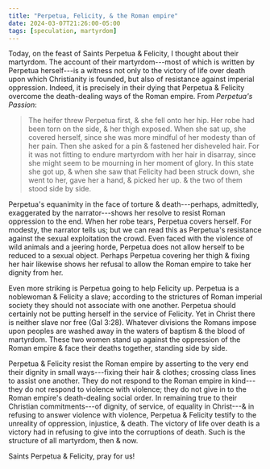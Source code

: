 ```yaml
---
title: "Perpetua, Felicity, & the Roman empire"
date: 2024-03-07T21:26:00-05:00
tags: [speculation, martyrdom]
---
```


Today, on the feast of Saints Perpetua & Felicity, I thought about their martyrdom. The account of their martyrdom---most of which is written by Perpetua herself---is a witness not only to the victory of life over death upon which Christianity is founded, but also of resistance against imperial oppression. Indeed, it is precisely in their dying that Perpetua & Felicity overcome the death-dealing ways of the Roman empire. From *Perpetua's Passion*:

> The heifer threw Perpetua first, & she fell onto her hip. Her robe had been torn on the side, & her thigh exposed. When she sat up, she covered herself, since she was more mindful of her modesty than of her pain. Then she asked for a pin & fastened her disheveled hair. For it was not fitting to endure martyrdom with her hair in disarray, since she might seem to be mourning in her moment of glory. In this state she got up, & when she saw that Felicity had been struck down, she went to her, gave her a hand, & picked her up. & the two of them stood side by side.

Perpetua's equanimity in the face of torture & death---perhaps, admittedly, exaggerated by the narrator---shows her resolve to resist Roman oppression to the end. When her robe tears, Perpetua covers herself. For modesty, the narrator tells us; but we can read this as Perpetua's resistance against the sexual exploitation the crowd. Even faced with the violence of wild animals and a jeering horde, Perpetua does not allow herself to be reduced to a sexual object. Perhaps Perpetua covering her thigh & fixing her hair likewise shows her refusal to allow the Roman empire to take her dignity from her.

Even more striking is Perpetua going to help Felicity up. Perpetua is a noblewoman & Felicity a slave; according to the strictures of Roman imperial society they should not associate with one another. Perpetua should certainly not be putting herself in the service of Felicity. Yet in Christ there is neither slave nor free (Gal 3:28). Whatever divisions the Romans impose upon peoples are washed away in the waters of baptism & the blood of martyrdom. These two women stand up against the oppression of the Roman empire & face their deaths together, standing side by side.

Perpetua & Felicity resist the Roman empire by asserting to the very end their dignity in small ways---fixing their hair & clothes; crossing class lines to assist one another. They do not respond to the Roman empire in kind---they do not respond to violence with violence; they do not give in to the Roman empire's death-dealing social order. In remaining true to their Christian commitments---of dignity, of service, of equality in Christ---& in refusing to answer violence with violence, Perpetua & Felicity testify to the unreality of oppression, injustice, & death. The victory of life over death is a victory had in refusing to give into the corruptions of death. Such is the structure of all martyrdom, then & now.

Saints Perpetua & Felicity, pray for us!
